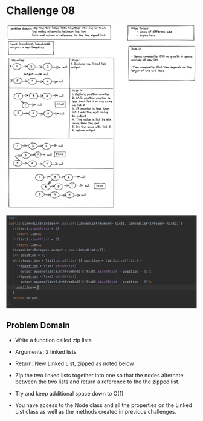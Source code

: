 # Challenge 08 
![image](./ZippedList.png)

![image](./code.png)

## Problem Domain

- Write a function called zip lists

- Arguments: 2 linked lists
 
- Return: New Linked List, zipped as noted below

- Zip the two linked lists together into one so that the nodes alternate between the two lists and return a reference to the the zipped list.

- Try and keep additional space down to O(1)

- You have access to the Node class and all the properties on the Linked List class as well as the methods created in previous challenges.
